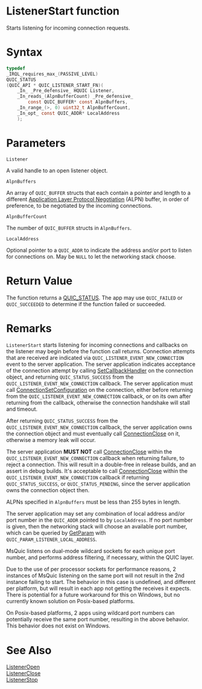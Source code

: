 ListenerStart function
======

Starts listening for incoming connection requests.

# Syntax

```C
typedef
_IRQL_requires_max_(PASSIVE_LEVEL)
QUIC_STATUS
(QUIC_API * QUIC_LISTENER_START_FN)(
    _In_ _Pre_defensive_ HQUIC Listener,
    _In_reads_(AlpnBufferCount) _Pre_defensive_
        const QUIC_BUFFER* const AlpnBuffers,
    _In_range_(>, 0) uint32_t AlpnBufferCount,
    _In_opt_ const QUIC_ADDR* LocalAddress
    );
```

# Parameters

`Listener`

A valid handle to an open listener object.

`AlpnBuffers`

An array of `QUIC_BUFFER` structs that each contain a pointer and length to a different [Application Layer Protocol Negotiation](https://tools.ietf.org/html/rfc7301) (ALPN) buffer, in order of preference, to be negotiated by the incoming connections.

`AlpnBufferCount`

The number of `QUIC_BUFFER` structs in `AlpnBuffers`.

`LocalAddress`

Optional pointer to a `QUIC_ADDR` to indicate the address and/or port to listen for connections on. May be `NULL` to let the networking stack choose.

# Return Value

The function returns a [QUIC_STATUS](QUIC_STATUS.md). The app may use `QUIC_FAILED` or `QUIC_SUCCEEDED` to determine if the function failed or succeeded.

# Remarks

`ListenerStart` starts listening for incoming connections and callbacks on the listener may begin before the function call returns. Connection attempts that are received are indicated via `QUIC_LISTENER_EVENT_NEW_CONNECTION` event to the server application. The server application indicates acceptance of the connection attempt by calling [SetCallbackHandler](SetCallbackHandler.md) on the connection object, and returning `QUIC_STATUS_SUCCESS` from the `QUIC_LISTENER_EVENT_NEW_CONNECTION` callback. The server application must call [ConnectionSetConfiguration](ConnectionSetConfiguration.md) on the connection, either before returning from the `QUIC_LISTENER_EVENT_NEW_CONNECTION` callback, or on its own after returning from the callback, otherwise the connection handshake will stall and timeout.

After returning `QUIC_STATUS_SUCCESS` from the `QUIC_LISTENER_EVENT_NEW_CONNECTION` callback, the server application owns the connection object and must eventually call [ConnectionClose](ConnectionClose.md) on it, otherwise a memory leak will occur.

The server application **MUST NOT** call [ConnectionClose](ConnectionClose.md) within the `QUIC_LISTENER_EVENT_NEW_CONNECTION` callback when returning failure, to reject a connection. This will result in a double-free in release builds, and an assert in debug builds.  It's acceptable to call [ConnectionClose](ConnectionClose.md) within the `QUIC_LISTENER_EVENT_NEW_CONNECTION` callback if returning `QUIC_STATUS_SUCCESS`, or `QUIC_STATUS_PENDING`, since the server application owns the connection object then.

ALPNs specified in `AlpnBuffers` must be less than 255 bytes in length.

The server application may set any combination of local address and/or port number in the `QUIC_ADDR` pointed to by `LocalAddress`. If no port number is given, then the networking stack will choose an available port number, which can be queried by [GetParam](GetParam.md) with `QUIC_PARAM_LISTENER_LOCAL_ADDRESS`.

MsQuic listens on dual-mode wildcard sockets for each unique port number, and performs address filtering, if necessary, within the QUIC layer.

Due to the use of per processor sockets for performance reasons, 2 instances of MsQuic listening on the same port will not result in the 2nd instance failing to start. The behavior in this case is undefined, and different per platform, but will result in each app not getting the receives it expects. There is potential for a future workaround for this on Windows, but no currently known solution on Posix-based platforms.

On Posix-based platforms, 2 apps using wildcard port numbers can potentially receive the same port number, resulting in the above behavior. This behavior does not exist on Windows.

# See Also

[ListenerOpen](ListenerOpen.md)<br>
[ListenerClose](ListenerClose.md)<br>
[ListenerStop](ListenerStop.md)<br>
